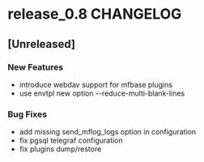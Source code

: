 # release_0.8 CHANGELOG


## [Unreleased]

### New Features
- introduce webdav support for mfbase plugins
- use envtpl new option --reduce-multi-blank-lines


### Bug Fixes
- add missing send_mflog_logs option in configuration
- fix pgsql telegraf configuration
- fix plugins dump/restore





